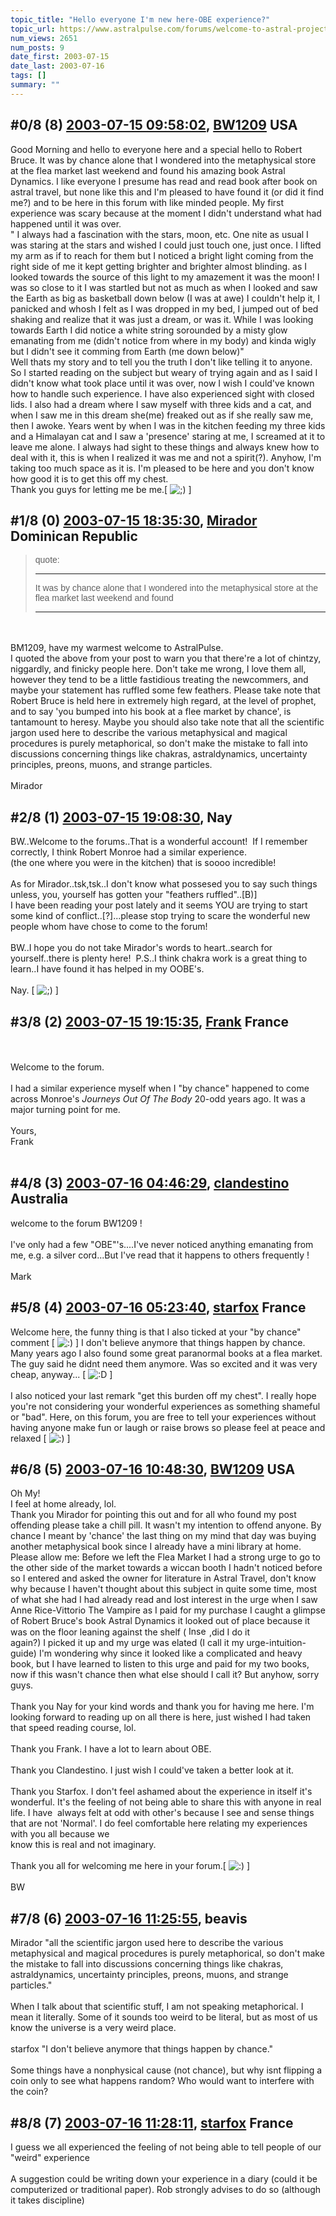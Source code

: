 ```yaml
---
topic_title: "Hello everyone I'm new here-OBE experience?"
topic_url: https://www.astralpulse.com/forums/welcome-to-astral-projection-experiences!/hello-everyone-i-m-new-here-obe-experience
num_views: 2651
num_posts: 9
date_first: 2003-07-15
date_last: 2003-07-16
tags: []
summary: ""
---
```


## \#0/8 (8) [2003-07-15 09:58:02](https://www.astralpulse.com/forums/index.php?msg=121275), [BW1209](https://www.astralpulse.com/forums/profile/?u=2791) USA ##
<section>
Good Morning and hello to everyone here and a special hello to Robert Bruce. It was by chance alone that I wondered into the metaphysical store at the flea market last weekend and found his amazing book Astral Dynamics. I like everyone I presume has read and read book after book on astral travel, but none like this and I'm pleased to have found it (or did it find me?) and to be here in this forum with like minded people. My first experience was scary because at the moment I didn't understand what had happened until it was over.
<br>
" I always had a fascination with the stars, moon, etc. One nite as usual I was staring at the stars and wished I could just touch one, just once. I lifted my arm as if to reach for them but I noticed a bright light coming from the right side of me it kept getting brighter and brighter almost blinding. as I looked towards the source of this light to my amazement it was the moon! I was so close to it I was startled but not as much as when I looked and saw the Earth as big as basketball down below (I was at awe) I couldn't help it, I panicked and whosh I felt as I was dropped in my bed, I jumped out of bed shaking and realize that it was just a dream, or was it. While I was looking towards Earth I did notice a white string sorounded by a misty glow emanating from me (didn't notice from where in my body) and kinda wigly but I didn't see it comming from Earth (me down below)"
<br>
Well thats my story and to tell you the truth I don't like telling it to anyone. So I started reading on the subject but weary of trying again and as I said I didn't know what took place until it was over, now I wish I could've known how to handle such experience. I have also experienced sight with closed lids. I also had a dream where I saw myself with three kids and a cat, and when I saw me in this dream she(me) freaked out as if she really saw me, then I awoke. Years went by when I was in the kitchen feeding my three kids and a Himalayan cat and I saw a 'presence' staring at me, I screamed at it to leave me alone. I always had sight to these things and always knew how to deal with it, this is when I realized it was me and not a spirit(?). Anyhow, I'm taking too much space as it is. I'm pleased to be here and you don't know how good it is to get this off my chest.
<br>
Thank you guys for letting me be me.[
<img alt=";)" class="smiley" src="https://www.astralpulse.com/forums/Smileys/fugue/wink.png" title="Wink"/>
]
</section>

## \#1/8 (0) [2003-07-15 18:35:30](https://www.astralpulse.com/forums/index.php?msg=39669), [Mirador](https://www.astralpulse.com/forums/profile/?u=2197) Dominican Republic ##
<section>
<blockquote id='"quote"'>
 <font face='"Arial"' id='"quote"' size='"1"'>
  quote:
  <hr height='"1"' id='"quote"' noshade=""/>
  It was by chance alone that I wondered into the metaphysical store at the flea market last weekend and found
  <hr height='"1"' id='"quote"' noshade=""/>
 </font>
</blockquote>
<br>
<br>
BM1209, have my warmest welcome to AstralPulse.
<br>
I quoted the above from your post to warn you that there're a lot of chintzy, niggardly, and finicky people here. Don't take me wrong, I love them all, however they tend to be a little fastidious treating the newcommers, and maybe your statement has ruffled some few feathers. Please take note that Robert Bruce is held here in extremely high regard, at the level of prophet, and to say 'you bumped into his book at a flee market by chance', is tantamount to heresy. Maybe you should also take note that all the scientific jargon used here to describe the various metaphysical and magical procedures is purely metaphorical, so don't make the mistake to fall into discussions concerning things like chakras, astraldynamics, uncertainty principles, preons, muons, and strange particles.
<br>
<br>
Mirador
</section>

## \#2/8 (1) [2003-07-15 19:08:30](https://www.astralpulse.com/forums/index.php?msg=39673), Nay  ##
<section>
BW..Welcome to the forums..That is a wonderful account!  If I remember correctly, I think Robert Monroe had a similar experience.
<br>
(the one where you were in the kitchen) that is soooo incredible!
<br>
<br>
As for Mirador..tsk,tsk..I don't know what possesed you to say such things unless, you, yourself has gotten your "feathers ruffled"..[B)]
<br>
I have been reading your post lately and it seems YOU are trying to start some kind of conflict..[?]...please stop trying to scare the wonderful new people whom have chose to come to the forum!
<br>
<br>
BW..I hope you do not take Mirador's words to heart..search for yourself..there is plenty here!  P.S..I think chakra work is a great thing to learn..I have found it has helped in my OOBE's.
<br>
<br>
Nay. [
<img alt=";)" class="smiley" src="https://www.astralpulse.com/forums/Smileys/fugue/wink.png" title="Wink"/>
]
</section>

## \#3/8 (2) [2003-07-15 19:15:35](https://www.astralpulse.com/forums/index.php?msg=39675), [Frank](https://www.astralpulse.com/forums/profile/?u=359) France ##
<section>
<br>
<br>
Welcome to the forum.
<br>
<br>
I had a similar experience myself when I "by chance" happened to come across Monroe's
<i>
 Journeys Out Of The Body
</i>
20-odd years ago. It was a major turning point for me.
<br>
<br>
Yours,
<br>
Frank
<br>
<br>
</section>

## \#4/8 (3) [2003-07-16 04:46:29](https://www.astralpulse.com/forums/index.php?msg=39752), [clandestino](https://www.astralpulse.com/forums/profile/?u=691) Australia ##
<section>
welcome to the forum BW1209 !
<br>
<br>
I've only had a few "OBE"'s....I've never noticed anything emanating from me, e.g. a silver cord...But I've read that it happens to others frequently !
<br>
<br>
Mark
</section>

## \#5/8 (4) [2003-07-16 05:23:40](https://www.astralpulse.com/forums/index.php?msg=39755), [starfox](https://www.astralpulse.com/forums/profile/?u=2814) France ##
<section>
Welcome here, the funny thing is that I also ticked at your "by chance" comment [
<img alt=":)" class="smiley" src="https://www.astralpulse.com/forums/Smileys/fugue/smiley.png" title="Smiley"/>
] I don't believe anymore that things happen by chance. Many years ago I also found some great paranormal books at a flea market. The guy said he didnt need them anymore. Was so excited and it was very cheap, anyway... [
<img alt=":D" class="smiley" src="https://www.astralpulse.com/forums/Smileys/fugue/cheesy.png" title="Cheesy"/>
]
<br>
<br>
I also noticed your last remark "get this burden off my chest". I really hope you're not considering your wonderful experiences as something shameful or "bad". Here, on this forum, you are free to tell your experiences without having anyone make fun or laugh or raise brows so please feel at peace and relaxed [
<img alt=":)" class="smiley" src="https://www.astralpulse.com/forums/Smileys/fugue/smiley.png" title="Smiley"/>
]
</section>

## \#6/8 (5) [2003-07-16 10:48:30](https://www.astralpulse.com/forums/index.php?msg=39787), [BW1209](https://www.astralpulse.com/forums/profile/?u=2791) USA ##
<section>
Oh My!
<br>
I feel at home already, lol.
<br>
Thank you Mirador for pointing this out and for all who found my post offending please take a chill pill. It wasn't my intention to offend anyone. By chance I meant by 'chance' the last thing on my mind that day was buying another metaphysical book since I already have a mini library at home. Please allow me: Before we left the Flea Market I had a strong urge to go to the other side of the market towards a wiccan booth I hadn't noticed before so I entered and asked the owner for literature in Astral Travel, don't know why because I haven't thought about this subject in quite some time, most of what she had I had already read and lost interest in the urge when I saw Anne Rice-Vittorio The Vampire as I paid for my purchase I caught a glimpse of Robert Bruce's book Astral Dynamics it looked out of place because it was on the floor leaning against the shelf (
<img alt="Insert" border="0" height="15" icon:="" oops!="" speech="" src="images/icon_speech_oops.gif" width="29"/>
,did I do it
<br>
again?) I picked it up and my urge was elated (I call it my urge-intuition-guide) I'm wondering why since it looked like a complicated and heavy book, but I have learned to listen to this urge and paid for my two books, now if this wasn't chance then what else should I call it? But anyhow, sorry guys.
<br>
<br>
Thank you Nay for your kind words and thank you for having me here. I'm looking forward to reading up on all there is here, just wished I had taken that speed reading course, lol.
<br>
<br>
Thank you Frank. I have a lot to learn about OBE.
<br>
<br>
Thank you Clandestino. I just wish I could've taken a better look at it.
<br>
<br>
Thank you Starfox. I don't feel ashamed about the experience in itself it's wonderful. It's the feeling of not being able to share this with anyone in real life. I have  always felt at odd with other's because I see and sense things that are not 'Normal'. I do feel comfortable here relating my experiences with you all because we
<br>
know this is real and not imaginary.
<br>
<br>
Thank you all for welcoming me here in your forum.[
<img alt=":)" class="smiley" src="https://www.astralpulse.com/forums/Smileys/fugue/smiley.png" title="Smiley"/>
]
<br>
<br>
BW
</section>

## \#7/8 (6) [2003-07-16 11:25:55](https://www.astralpulse.com/forums/index.php?msg=39803), beavis  ##
<section>
Mirador "all the scientific jargon used here to describe the various metaphysical and magical procedures is purely metaphorical, so don't make the mistake to fall into discussions concerning things like chakras, astraldynamics, uncertainty principles, preons, muons, and strange particles."
<br>
<br>
When I talk about that scientific stuff, I am not speaking metaphorical. I mean it literally. Some of it sounds too weird to be literal, but as most of us know the universe is a very weird place.
<br>
<br>
starfox "I don't believe anymore that things happen by chance."
<br>
<br>
Some things have a nonphysical cause (not chance), but why isnt flipping a coin only to see what happens random? Who would want to interfere with the coin?
</section>

## \#8/8 (7) [2003-07-16 11:28:11](https://www.astralpulse.com/forums/index.php?msg=39804), [starfox](https://www.astralpulse.com/forums/profile/?u=2814) France ##
<section>
I guess we all experienced the feeling of not being able to tell people of our "weird" experience
<br>
<br>
A suggestion could be writing down your experience in a diary (could it be computerized or traditional paper). Rob strongly advises to do so (although it takes discipline)
<br>
</section>